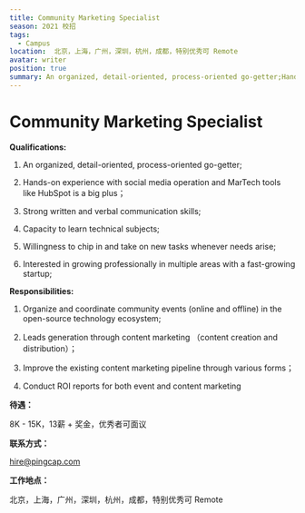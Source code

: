 ```yaml
---
title: Community Marketing Specialist 
season: 2021 校招 
tags:
  - Campus
location:  北京，上海，广州，深圳，杭州，成都，特别优秀可 Remote
avatar: writer
position: true
summary: An organized, detail-oriented, process-oriented go-getter;Hands-on experience with social media operation and MarTech tools like HubSpot is a big plus；Strong written and verbal communication skills......
---
```


# Community Marketing Specialist

**Qualifications:**

1. An organized, detail-oriented, process-oriented go-getter;

2. Hands-on experience with social media operation and MarTech tools like HubSpot is a big plus；

3. Strong written and verbal communication skills;

4. Capacity to learn technical subjects;

5. Willingness to chip in and take on new tasks whenever needs arise;

6. Interested in growing professionally in multiple areas with a fast-growing startup;

**Responsibilities:**

1. Organize and coordinate community events (online and offline) in the open-source technology ecosystem;

2. Leads generation through content marketing （content creation and distribution）；

3. Improve the existing content marketing pipeline through various forms；
 
4. Conduct ROI reports for both event and content marketing


**待遇：**

8K - 15K，13薪 + 奖金，优秀者可面议

**联系方式：**

hire@pingcap.com

**工作地点：**

北京，上海，广州，深圳，杭州，成都，特别优秀可 Remote
